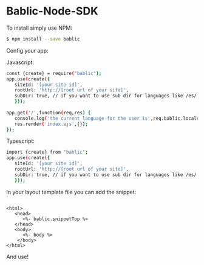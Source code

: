 # Bablic-Node-SDK

To install simply use NPM:
```sh
$ npm install --save bablic
```

Config your app:

Javascript:
```sh
const {create} = require("bablic");
app.use(create({
   siteId: '[your site id]',
   rootUrl: 'http://[root url of your site]',
   subDir: true, // if you want to use sub dir for languages like /es/ /fr/
   }));
   
app.get('/',function(req,res) { 
   console.log('the current language for the user is',req.bablic.locale);
   res.render('index.ejs',{});
});

```

Typescript:
```sh
import {create} from "bablic";
app.use(create({
   siteId: '[your site id]',
   rootUrl: 'http://[root url of your site]',
   subDir: true, // if you want to use sub dir for languages like /es/ /fr/
   }));
```

In your layout template file you can add the snippet:

```

<html>
   <head>
      <%- bablic.snippetTop %>
   </head>
   <body>
      <%- body %>
    </body>
</html>

```
And use!
